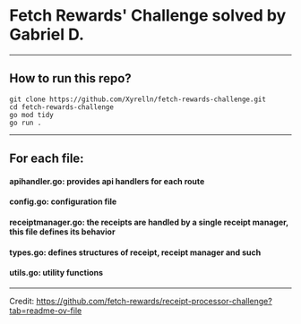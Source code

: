 # Fetch Rewards' Challenge solved by Gabriel D.
----

## How to run this repo?
```
git clone https://github.com/Xyrelln/fetch-rewards-challenge.git
cd fetch-rewards-challenge
go mod tidy
go run .

```
---

## For each file:
#### apihandler.go: provides api handlers for each route
#### config.go: configuration file
#### receiptmanager.go: the receipts are handled by a single receipt manager, this file defines its behavior
#### types.go: defines structures of receipt, receipt manager and such
#### utils.go: utility functions

---
Credit: https://github.com/fetch-rewards/receipt-processor-challenge?tab=readme-ov-file
